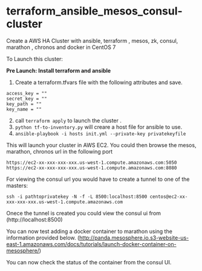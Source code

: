 # terraform_ansible_mesos_consul-cluster
Create a AWS HA Cluster with ansible, terraform , mesos, zk, consul, marathon , chronos and docker in CentOS 7

To Launch this cluster:

**Pre Launch: Install terraform and ansible**

1. Create a terraform.tfvars file with the following attributes and save. 
```
access_key = ""
secret_key = ""
key_path = ""
key_name = ""
```

2. call `terraform apply` to launch the cluster .   
3. `python tf-to-inventory.py` will creare a host file for ansible to use. 
4. `ansible-playbook -i hosts init.yml --private-key privatekeyfile`

This will launch your cluster in AWS EC2. You could then browse the mesos, marathon, chronos url in the following port 
```
https://ec2-xx-xxx-xxx-xxx.us-west-1.compute.amazonaws.com:5050
https://ec2-xx-xxx-xxx-xxx.us-west-1.compute.amazonaws.com:8080
```

For viewing the consul url you would have to create a tunnel to one of the masters: 
```
ssh -i pathtoprivatekey -N -f -L 8500:localhost:8500 centos@ec2-xx-xxx-xxx-xxx.us-west-1.compute.amazonaws.com
```
Onece the tunnel is created you could view the consul ui from (http://localhost:8500)

You can now test adding a docker container to marathon using the information provided below. 
(http://panda.mesosphere.io.s3-website-us-east-1.amazonaws.com/docs/tutorials/launch-docker-container-on-mesosphere/)

You can now check the status of the container from the consul UI. 









